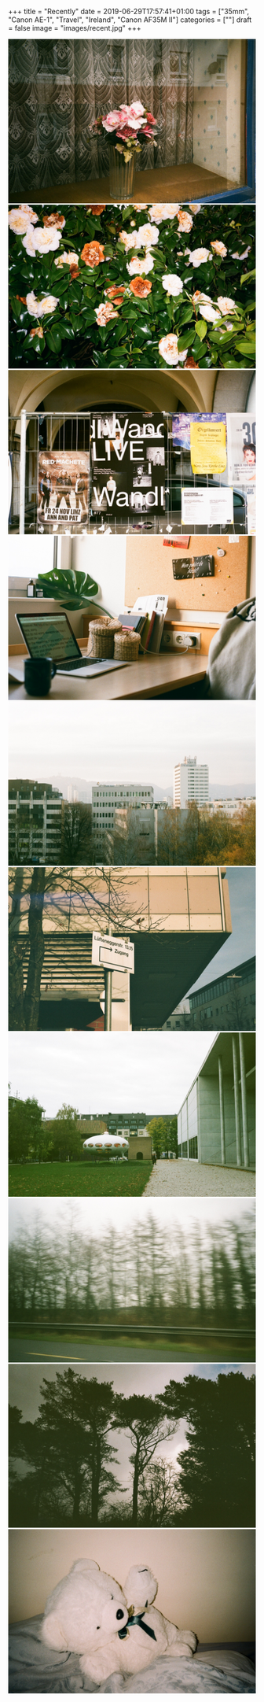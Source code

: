 +++
title = "Recently"
date = 2019-06-29T17:57:41+01:00
tags = ["35mm", "Canon AE-1", "Travel", "Ireland", "Canon AF35M II"]
categories = [""]
draft = false
image = "images/recent.jpg"
+++

<img src="images/1.jpg" />
<img src="images/9.jpg" />
<img src="images/2.jpg">
<img src="images/4.jpg">
<img src="images/5.jpg">
<img src="images/6.jpg">
<img src="images/7.jpg">
<img src="images/12.jpg">
<img src="images/13.jpg">
<img src="images/18.jpg">
